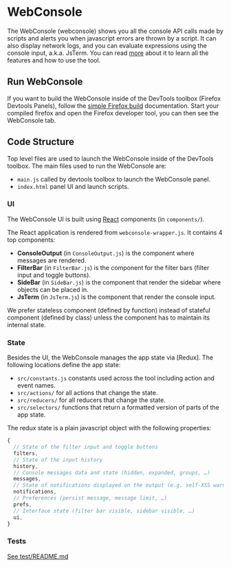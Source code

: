 # WebConsole

The WebConsole (webconsole) shows you all the console API calls made by scripts and alerts
you when javascript errors are thrown by a script.
It can also display network logs, and you can evaluate expressions using the console
input, a.k.a. JsTerm. You can read [more](https://firefox-source-docs.mozilla.org/devtools-user/web_console/) about it
to learn all the features and how to use the tool.

## Run WebConsole

If you want to build the WebConsole inside of the DevTools toolbox (Firefox Devtools Panels),
follow the [simple Firefox build](https://firefox-source-docs.mozilla.org/devtools/getting-started/build.html)
documentation. Start your compiled firefox and open the Firefox developer tool, you can
then see the WebConsole tab.

## Code Structure

Top level files are used to launch the WebConsole inside of the DevTools toolbox.
The main files used to run the WebConsole are:

* `main.js` called by devtools toolbox to launch the WebConsole panel.
* `index.html` panel UI and launch scripts.

### UI

The WebConsole UI is built using [React](https://firefox-source-docs.mozilla.org/devtools/frontend/react.html)
components (in `components/`).

The React application is rendered from `webconsole-wrapper.js`.
It contains 4 top components:
* **ConsoleOutput** (in `ConsoleOutput.js`) is the component where messages are rendered.
* **FilterBar** (in `FilterBar.js`) is the component for the filter bars (filter input and toggle buttons).
* **SideBar** (in `SideBar.js`) is the component that render the sidebar where objects can be placed in.
* **JsTerm** (in `JsTerm.js`) is the component that render the console input.

We prefer stateless component (defined by function) instead of stateful component
(defined by class) unless the component has to maintain its internal state.

### State

Besides the UI, the WebConsole manages the app state via [Redux].
The following locations define the app state:

* `src/constants.js` constants used across the tool including action and event names.
* `src/actions/` for all actions that change the state.
* `src/reducers/` for all reducers that change the state.
* `src/selectors/` functions that return a formatted version of parts of the app state.

The redux state is a plain javascript object with the following properties:
```js
{
  // State of the filter input and toggle buttons
  filters,
  // State of the input history
  history,
  // Console messages data and state (hidden, expanded, groups, …)
  messages,
  // State of notifications displayed on the output (e.g. self-XSS warning message)
  notifications,
  // Preferences (persist message, message limit, …)
  prefs,
  // Interface state (filter bar visible, sidebar visible, …)
  ui,
}
```

### Tests

[See test/README.md](test/README.md)
